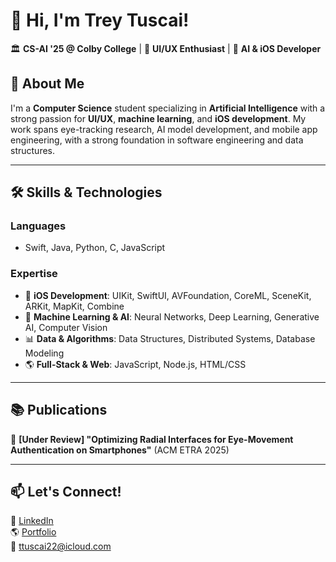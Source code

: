 # 👋 Hi, I'm Trey Tuscai!  

🏛 **CS-AI '25 @ Colby College** | 🎨 **UI/UX Enthusiast** | 🎯 **AI & iOS Developer** 

## 🚀 About Me  

I'm a **Computer Science** student specializing in **Artificial Intelligence** with a strong passion for **UI/UX**, **machine learning**, and **iOS development**. My work spans eye-tracking research, AI model development, and mobile app engineering, with a strong foundation in software engineering and data structures.

---

## 🛠️ Skills & Technologies  

### **Languages**  
- Swift, Java, Python, C, JavaScript  

### **Expertise**  
- 📱 **iOS Development**: UIKit, SwiftUI, AVFoundation, CoreML, SceneKit, ARKit, MapKit, Combine  
- 🤖 **Machine Learning & AI**: Neural Networks, Deep Learning, Generative AI, Computer Vision
- 📊 **Data & Algorithms**: Data Structures, Distributed Systems, Database Modeling  
- 🌎 **Full-Stack & Web**: JavaScript, Node.js, HTML/CSS  

---

## 📚 Publications  

📄 **[Under Review] "Optimizing Radial Interfaces for Eye-Movement Authentication on Smartphones"** (ACM ETRA 2025)  

---

## 📫 Let's Connect!  

💼 [LinkedIn](https://www.linkedin.com/in/trey-tuscai)  
🌎 [Portfolio](http://treytuscai.github.io)  
📧 ttuscai22@icloud.com
